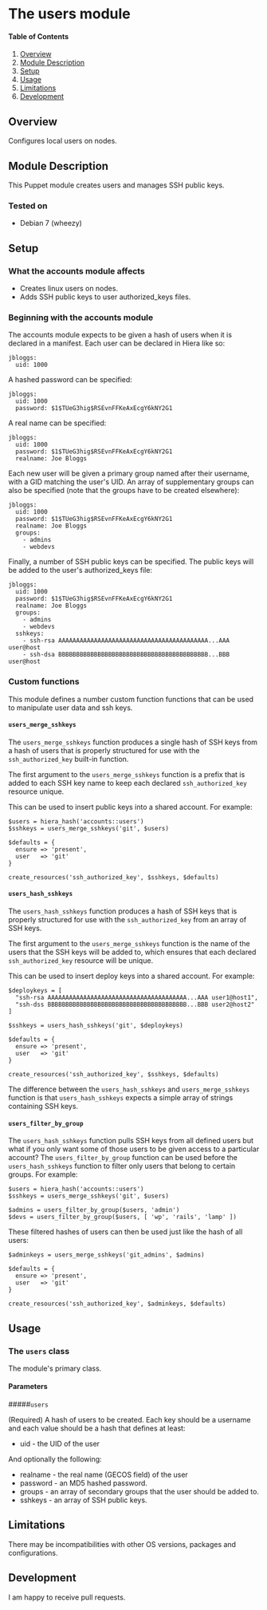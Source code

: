 # The users module

#### Table of Contents

1. [Overview](#overview)
2. [Module Description](#module-description)
3. [Setup](#setup)
4. [Usage](#usage)
5. [Limitations](#limitations)
6. [Development](#development)

## Overview

Configures local users on nodes.

## Module Description

This Puppet module creates users and manages SSH public keys.

### Tested on

* Debian 7 (wheezy)

## Setup

### What the accounts module affects

* Creates linux users on nodes.
* Adds SSH public keys to user authorized_keys files.

### Beginning with the accounts module

The accounts module expects to be given a hash of users when it is declared
in a manifest. Each user can be declared in Hiera like so:

    jbloggs:
      uid: 1000

A hashed password can be specified:

    jbloggs:
      uid: 1000
      password: $1$TUeG3hig$RSEvnFFKeAxEcgY6kNY2G1

A real name can be specified:

    jbloggs:
      uid: 1000
      password: $1$TUeG3hig$RSEvnFFKeAxEcgY6kNY2G1
      realname: Joe Bloggs

Each new user will be given a primary group named after their username, with
a GID matching the user's UID. An array of supplementary groups can also be
specified (note that the groups have to be created elsewhere):

    jbloggs:
      uid: 1000
      password: $1$TUeG3hig$RSEvnFFKeAxEcgY6kNY2G1
      realname: Joe Bloggs
      groups:
        - admins
        - webdevs

Finally, a number of SSH public keys can be specified. The public keys will
be added to the user's authorized_keys file:

    jbloggs:
      uid: 1000
      password: $1$TUeG3hig$RSEvnFFKeAxEcgY6kNY2G1
      realname: Joe Bloggs
      groups:
        - admins
        - webdevs
      sshkeys:
        - ssh-rsa AAAAAAAAAAAAAAAAAAAAAAAAAAAAAAAAAAAAAAAAAA...AAA user@host
        - ssh-dsa BBBBBBBBBBBBBBBBBBBBBBBBBBBBBBBBBBBBBBBBBB...BBB user@host

### Custom functions

This module defines a number custom function functions that can be used to
manipulate user data and ssh keys.

#### `users_merge_sshkeys`

The `users_merge_sshkeys` function produces a single hash of SSH keys from a hash of users that is properly structured for use with the `ssh_authorized_key`
built-in function.

The first argument to the `users_merge_sshkeys` function is a prefix that is
added to each SSH key name to keep each declared `ssh_authorized_key` resource
unique.

This can be used to insert public keys into a shared account. For example:

    $users = hiera_hash('accounts::users')
    $sshkeys = users_merge_sshkeys('git', $users)

    $defaults = {
      ensure => 'present',
      user   => 'git'
    }

    create_resources('ssh_authorized_key', $sshkeys, $defaults)

#### `users_hash_sshkeys`

The `users_hash_sshkeys` function produces a hash of SSH keys that is properly structured for use with the `ssh_authorized_key` from an array of SSH keys.

The first argument to the `users_merge_sshkeys` function is the name of the
users that the SSH keys will be added to, which ensures that each declared
`ssh_authorized_key` resource will be unique.

This can be used to insert deploy keys into a shared account. For example:

    $deploykeys = [
      "ssh-rsa AAAAAAAAAAAAAAAAAAAAAAAAAAAAAAAAAAAAAAA...AAA user1@host1",
      "ssh-dss BBBBBBBBBBBBBBBBBBBBBBBBBBBBBBBBBBBBBBB...BBB user2@host2"
    ]

    $sshkeys = users_hash_sshkeys('git', $deploykeys)

    $defaults = {
      ensure => 'present',
      user   => 'git'
    }

    create_resources('ssh_authorized_key', $sshkeys, $defaults)

The difference between the `users_hash_sshkeys` and `users_merge_sshkeys`
function is that `users_hash_sshkeys` expects a simple array of strings
containing SSH keys. 

#### `users_filter_by_group`

The `users_hash_sshkeys` function pulls SSH keys from all defined users
but what if you only want some of those users to be given access to a
particular account? The `users_filter_by_group` function can be used before
the `users_hash_sshkeys` function to filter only users that belong to
certain groups. For example:

    $users = hiera_hash('accounts::users')
    $sshkeys = users_merge_sshkeys('git', $users)

    $admins = users_filter_by_group($users, 'admin')
    $devs = users_filter_by_group($users, [ 'wp', 'rails', 'lamp' ])

These filtered hashes of users can then be used just like the hash of all
users:

    $adminkeys = users_merge_sshkeys('git_admins', $admins)

    $defaults = {
      ensure => 'present',
      user   => 'git'
    }

    create_resources('ssh_authorized_key', $adminkeys, $defaults)

## Usage

### The `users` class

The module's primary class. 

#### Parameters

#####`users`

(Required) A hash of users to be created. Each key should be a username and
each value should be a hash that defines at least:

* uid - the UID of the user

And optionally the following:

* realname - the real name (GECOS field) of the user
* password - an MD5 hashed password.
* groups - an array of secondary groups that the user should be added to.
* sshkeys - an array of SSH public keys.

## Limitations

There may be incompatibilities with other OS versions, packages and
configurations.

## Development

I am happy to receive pull requests. 

